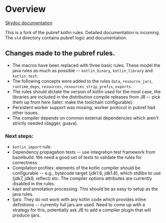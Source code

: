 # Overview

[Skydoc documentation](https://hsyed.github.com/rules_kotlin)

This is a fork of the pubref kotlin rules. Detailed documentation is incoming. The `old` directory contains pubref logic and documentation.

## Changes made to the pubref rules.

* The macros have been replaced with three basic rules. These model the java rules as much as possible -- `kotlin_binary`, `kotlin_library` and `kotlin_test`.
* The following concepts were added to the rules `data`, `resource_jars`, `runtime_deps`, `resources`, `resources_strip_prefix`, `exports`.
* The rules should dictate the version of kotlin used for the most case, the libraries are included in the distribution 
compile releases from JB -- pick them up from here (later: make the toolchain configurable).
* Persistent worker support was missing, worker protocol in pubref had other issues.
* The compiler depends on common external dependencies which aren't strictly needed (dagger, guava).


### Next steps:

* `kotlin_import` rule.
* Dependency propagation tests -- use integration test framework from bazelbuild. We need a good set of tests to validate the rules for correctness.
* Compilation profiles: elements of the kotlin compiler should be configurable -- e.g., bytecode target (jdk1.6, jdk1.8), which stdlibs to use (jdk7, jdk8, reflect) etc. The compiler options attributes are currently disabled in the rules.
* kapt and annotation processing. This should be as easy to setup as the java rules.
* Ijars: They do not work with any kotlin code which provides inline definitions -- currently full jars are used.
         Need to come up with a strategy for this, potentially ask JB to add a compiler plugin that will produce ijars.
